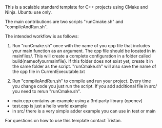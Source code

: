 This is a scalable standard template for C++ projects using CMake and Ninja. Ubuntu use only. 

The main contributions are two scripts "runCmake.sh" and "compileAndRun.sh". 

The intended workflow is as follows: 

1. Run "runCmake.sh" once with the name of you cpp file that includes your main function as an argument. 
The cpp file should be located in in mainfiles/. This will create a complete configuration
in a folder called build{nameofyourmainfile}. If this folder does not exist yet, create it
in the same folder as the script. "runCmake.sh" will also save the name of the cpp file in CurrentExecutable.txt

2. Run "compileAndRun.sh" to compile and run your project. Every time you change code you just run the script. 
If you add additional file in src/ you need to rerun "runCmake.sh". 


- main.cpp contains an example using a 3rd party library (opencv)
- test.cpp is just a hello world example
- in src/ there is a very simple adder example you can use in test or main

For questions on how to use this template contact Tristan. 
